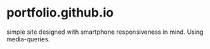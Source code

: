 # portfolio.github.io
simple site designed with smartphone responsiveness in mind.
Using media-queries.
